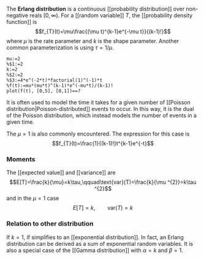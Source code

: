 The **Erlang distribution** is a continuous [[probability distribution]] over non-negative reals $[0,\infty)$. For a [[random variable]] $T$, the [[probability density function]] is
$$f_{T}(t)=\mu\frac{(\mu t)^{k-1}e^{-\mu t}}{(k-1)!}$$
where $\mu$ is the rate parameter and $k$ is the shape parameter. Another common parameterization is using $\tau=1/\mu$.

```mathpad
mu:=2
%$1:=2
k:=2
%$2:=2
%$3:=4*e^(-2*t)*factorial(1)^(-1)*t
%f(t):=mu*(mu*t)^(k-1)*e^(-mu*t)/(k-1)!
plot(f(t), [0,5], [0,1])==?
```


It is often used to model the time it takes for a given number of [[Poisson distribution|Poisson-distributed]] events to occur. In this way, it is the dual of the Poisson distribution, which instead models the number of events in a given time.

The $\mu=1$ is also commonly encountered. The expression for this case is
$$f_{T}(t)=\frac{1}{(k-1)!}t^{k-1}e^{-t}$$
### Moments
The [[expected value]] and [[variance]] are
$$E[T]=\frac{k}{\mu}=k\tau,\qquad\text{var}(T)=\frac{k}{\mu ^{2}}=k\tau ^{2}$$
and in the $\mu=1$ case
$$E[T]=k,\qquad\text{var}(T)=k$$
### Relation to other distribution
If $k=1$, if simplifies to an [[exponential distribution]]. In fact, an Erlang distribution can be derived as a sum of exponential random variables. It is also a special case of the [[Gamma distribution]] with $\alpha=k$ and $\beta=1$.